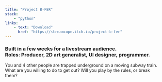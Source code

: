 ```yaml
---
title: "Project B-FER"
stack:
    - "python"
links:
    - text: "Download"
      href: "https://streamcope.itch.io/project-b-fer"
---
```

### Built in a few weeks for a livestream audience.<br>**Roles:** Producer, 2D art generalist, UI designer, programmer.<br>

You and 4 other people are trapped underground on a moving subway train. What are you willing to do to get out? Will you play by the rules, or break them?